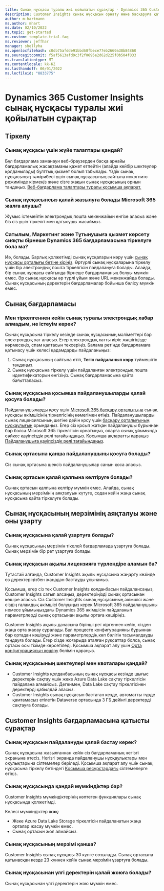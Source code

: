 ```yaml
---
title: Сынақ нұсқасы туралы жиі қойылатын сұрақтар - Dynamics 365 Customer Insights
description: Customer Insights сынақ нұсқасын орнату және басқаруға қатысты жалпы сұрақтарға шешімдер. Платформа мен бағдарламаға тән мәселелерді шешу жолы туралы ақпарат.
author: m-hartmann
ms.author: mhart
ms.date: 02/10/2022
ms.topic: get-started
ms.custom: template-trial-faq
ms.reviewer: jeffhar
manager: shellyha
ms.openlocfilehash: c0db75afdde91bbd60fbece77eb2660a38b84860
ms.sourcegitcommit: f5af5613afd9c3f2f0695e2d62d225f0b504f033
ms.translationtype: MT
ms.contentlocale: kk-KZ
ms.lasthandoff: 06/01/2022
ms.locfileid: "8833775"
---
```

# <a name="dynamics-365-customer-insights-trial-faq"></a>Dynamics 365 Customer Insights сынақ нұсқасы туралы жиі қойылатын сұрақтар

## <a name="sign-up"></a>Тіркелу

### <a name="what-are-the-system-requirements-for-the-trial"></a>Сынақ нұсқасы үшін жүйе талаптары қандай?

Бұл бағдарлама заманауи веб-браузерден басқа арнайы бағдарламалық жасақтаманы қажет етпейтін (алайда кейбір шектеулер қолданылады) бұлттық қызмет болып табылады. Үздік сынақ нұсқасының тәжірибесі үшін сынақ нұсқасының сайтына инкогнито режимінде кірмеңіз және сізге жақын сынақ нұсқасының орнын таңдаңыз. [Веб-бағдарлама талаптары туралы қосымша ақпарат.](/power-platform/admin/web-application-requirements)

### <a name="how-do-i-sign-up-for-the-trial-without-a-microsoft-365-tenant"></a>Сынақ нұсқасынсыз қалай жазылуға болады Microsoft 365 жалға алушы?

Жұмыс істемейтін электрондық пошта мекенжайын енгізе аласыз және біз сіз үшін тіркелгі мен қатысушы жасаймыз.

### <a name="can-i-sign-up-for-multiple-dynamics-365-apps-such-as-sales-marketing-and-customer-service"></a>Сатылым, Маркетинг және Тұтынушыға қызмет көрсету сияқты бірнеше Dynamics 365 бағдарламасына тіркелуге бола ма?

Иә, болады. Барлық қолжетімді сынақ нұсқаларын көру үшін [сынақ нұсқасы орталығы бетіне кіріңіз](https://dynamics.microsoft.com/dynamics-365-free-trial). Әртүрлі сынақ нұсқаларына тіркелу үшін бір электрондық пошта тіркелгісін пайдалануға болады. Алайда, бір сынақ нұсқасы сайтында бірнеше бағдарламаның болуы мүмкін емес. Әр сынақ нұсқасы әр түрлі ұйым және URL мекенжайда болады. Сынақ нұсқасының деректерін бағдарламалар бойынша бөлісу мүмкін емес.

## <a name="trial-app"></a>Сынақ бағдарламасы

### <a name="i-didnt-receive-the-trial-details-email-after-signing-up-what-should-i-do"></a>Мен тіркелгеннен кейін сынақ туралы электрондық хабар алмадым, не істеуім керек?

Сынақ нұсқасына тіркелу кезінде сынақ нұсқасының мәліметтері бар электрондық хат аласыз. Егер электрондық хатты кіріс жәшігіңізде көрмесеңіз, спам қалтасын тексеріңіз. Балама ретінде бағдарламаға қатынасу үшін келесі қадамдарды пайдаланыңыз:

1. Сынақ нұсқасының сайтына өтіп, **Тегін пайдаланып көру** түймешігін таңдаңыз.
1. Сынақ нұсқасына тіркелу үшін пайдаланған электрондық пошта идентификаторын енгізіңіз. Сынақ бағдарламасына қайта бағытталасыз.

### <a name="how-do-i-add-more-users-to-a-trial"></a>Сынақ нұсқасына қосымша пайдаланушыларды қалай қосуға болады?

Пайдаланушыларды қосу үшін [Microsoft 365 басқару орталығына](https://admin.microsoft.com) сынақ нұсқасы әкімшісінің тіркелгісінің көмегімен өтіңіз. Пайдаланушыларды сынақ лицензиясының шегіне дейін қосу үшін [басқару орталығының нұсқаулығын](/microsoft-365/admin/add-users/add-users) орындаңыз. Егер сіз қосып жатқан пайдаланушы бұрыннан бар болса Microsoft 365 тіркелгісін орнатыңыз, оларға сынақ ұйымында сәйкес қауіпсіздік рөлі тағайындаңыз. Қосымша ақпаратты қараңыз [Пайдаланушыға қауіпсіздік рөлі тағайындаңыз](/power-platform/admin/create-users-assign-online-security-roles#assign-a-security-role-to-a-user).

### <a name="how-many-users-can-i-add-to-my-trial-environment"></a>Сынақ ортасына қанша пайдаланушыны қосуға болады?

Сіз сынақ ортасына шексіз пайдаланушылар санын қоса аласыз.

### <a name="how-do-i-reset-the-trial-environment"></a>Сынақ ортасын қалай қалпына келтіруге болады?

Сынақ ортасын қалпына келтіру мүмкін емес. Алайда, сынақ нұсқасының мерзімінің аяқталуын күтуге, содан кейін жаңа сынақ нұсқасына қайта тіркелуге болады.

## <a name="trial-expiration-and-extension"></a>Сынақ нұсқасының мерзімінің аяқталуы және оны ұзарту

### <a name="how-do-i-extend-the-trial"></a>Сынақ нұсқасына қалай ұзартуға болады?

Сынақ нұсқасының мерзімін тікелей бағдарламада ұзартуға болады. Сынақ мерзімін бір рет ұзартуға болады.

### <a name="can-i-convert-the-trial-to-a-paid-license"></a>Сынақ нұсқасын ақылы лицензияға түрлендіре аламын ба?

Тұтастай алғанда, Customer Insights ақылы нұсқасына жаңарту кезінде өз деректеріңізбен жаңадан бастауды ұсынамыз. 

Қосымша, егер сіз тек Customer Insights қолданбасын пайдалансаңыз, Customer Insights сатып алсаңыз, деректеріңізді сынақ ортасынан көшіре аласыз. Сіз Customer Insights сынақ нұсқасының әкімшісі және сіздің ғаламдық әкімшісі болуыңыз керек Microsoft 365 пайдаланушыны немесе ұйымыңыздағы Dynamics 365 әкімшісін пайдаланып параметрлерді сынақ ортасынан ақылы ортаға көшіріңіз.

Customer Insights ақылы данасына бірінші рет кіргеннен кейін, сізден жаңа орта жасау сұралады. Бұл процесте конфигурацияны бұрыннан бар ортадан көшіруді және параметрлердің көп бөлігін тасымалдауды таңдауға болады. Егер сізде жоғарыда аталған рұқсаттар болса, сынақ ортасы осы тізімде көрсетіледі. Қосымша ақпарат алу үшін [Орта конфигурациясын көшіру](create-environment.md#copy-the-environment-configuration) бөлімін қараңыз.

### <a name="what-are-the-trial-limits-and-quotas"></a>Сынақ нұсқасының шектеулері мен квоталары қандай?

- Customer Insights қолданбасының сынақ нұсқасы кезінде шығыс деректерін сақтау үшін жеке Azure Data Lake сақтау тіркелгісін пайдалана алмайсыз. Дегенмен, Data Lake сақтау тіркелгісінен деректерді қабылдай аласыз.
- Customer Insights сынақ нұсқасын бастаған кезде, автоматты түрде қамтамасыз етілетін Dataverse ортасында 3 ГБ дейінгі деректерді сақтауға болады.

## <a name="customer-insights-specific-questions"></a>Customer Insights бағдарламасына қатысты сұрақтар

### <a name="how-do-i-start-using-the-trial"></a>Сынақ нұсқасын пайдалануды қалай бастау керек?

Сынақ нұсқасына жазылғаннан кейін сіз бағдарламаның негізгі экранына өтесіз. Негізгі экранда пайдаланушы нұсқаулықтары мен оқулықтарына сілтемелер беріледі. Қосымша ақпарат алу үшін сынақ нұсқасына тіркелу бетіндегі [Қосымша ресурстардағы](trial-signup.md#additional-resources) сілтемелерге өтіңіз.

### <a name="what-features-are-available-in-the-trial"></a>Сынақ нұсқасында қандай мүмкіндіктер бар?

Customer Insights мүмкіндіктерінің көптеген функциялары сынақ нұсқасында қолжетімді.

Келесі мүмкіндіктер **жоқ**:

- Жеке Azure Data Lake Storage тіркелгісін пайдаланатын жаңа орталар жасау мүмкін емес.
- Сынақ ортасын жоя алмайсыз.

### <a name="how-long-does-the-trial-last"></a>Сынақ нұсқасының мерзімі қанша?

Customer Insights сынақ нұсқасы 30 күнге созылады. Сынақ ортасына қатынасқан кезде 23 күннен кейін сынақ мерзімін ұзартуға болады.

### <a name="how-do-i-remove-sample-data-from-the-trial"></a>Сынақ нұсқасынан үлгі деректерін қалай жоюға болады?

Сынақ нұсқасынан үлгі деректерін жою мүмкін емес.
